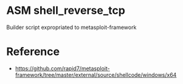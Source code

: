 # ASM shell_reverse_tcp
Builder script expropriated to metasploit-framework

# Reference
* https://github.com/rapid7/metasploit-framework/tree/master/external/source/shellcode/windows/x64